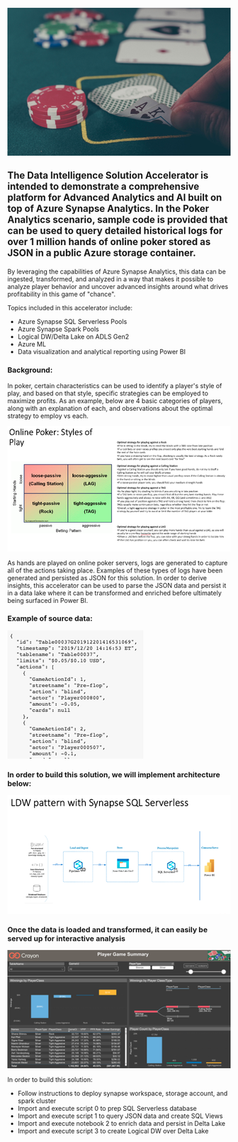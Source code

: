 <p align="center">
 <img src="./images/PokerTitle.png"
 </p>
 
## The Data Intelligence Solution Accelerator is intended to demonstrate a comprehensive platform for Advanced Analytics and AI built on top of Azure Synapse Analytics. In the Poker Analytics scenario, sample code is provided that can be used to query detailed historical logs for over 1 million hands of online poker stored as JSON in a public Azure storage container.<p>
 
By leveraging the capabilities of Azure Synapse Analytics, this data can be ingested, transformed, and analyzed in a way that makes it possible to analyze player behavior and uncover advanced insights around what drives profitability in this game of "chance".

Topics included in this accelerator include:
  * Azure Synapse SQL Serverless Pools
  * Azure Synapse Spark Pools
  * Logical DW/Delta Lake on ADLS Gen2
  * Azure ML
  * Data visualization and analytical reporting using Power BI
 
 ### Background:
 In poker, certain characteristics can be used to identify a player's style of play, and based on that style, specific strategies can be employed to maximize profits. As an example, below are 4 basic categories of players, along with an explanation of each, and observations about the optimal strategy to employ vs each.
 
<p align="center">
 <img src="./images/PokerMatrix.png">
 </p>
 
As hands are played on online poker servers, logs are generated to capture all of the actions taking place. Examples of these types of logs have been generated and persisted as JSON for this solution. In order to derive insights, this accelerator can be used to parse the JSON data and persist it in a data lake where it can be transformed and enriched before ultimately being surfaced in Power BI.
 
### Example of source data:<p>
 
 <p align="left">
  <img src="./images/PokerData.png">
  </p>
 
### In order to build this solution, we will implement architecture below:<p>
 
 <p align="left">
  <img src="./images/PokerArchitecture1.png">
            </p>
 
 ### Once the data is loaded and transformed, it can easily be served up for interactive analysis
 
<p align="center">
 <a href="https://app.powerbi.com/view?r=eyJrIjoiOTA3YmYwOTYtMDJiNS00MWM5LWEyZTktMGUzNDMyNzEyNzI4IiwidCI6IjY2ODk4MDgyLTM5NzktNGY3Mi1iYjY3LTU4YzNiODY0Zjk0YyJ9&pageName=ReportSectiona691326031230d3a0b69"> <img src="./images/PokerDemo.png"></img></a>
 </p>
 
 In order to build this solution:
 
 * Follow instructions to deploy synapse workspace, storage account, and spark cluster
 * Import and execute script 0 to prep SQL Serverless database
 * Import and execute script 1 to query JSON data and create SQL Views
 * Import and execute notebook 2 to enrich data and persist in Delta Lake
 * Import and execute script 3 to create Logical DW over Delta Lake
